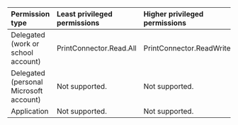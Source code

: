 |Permission type|Least privileged permissions|Higher privileged permissions|
|:---|:---|:---|
|Delegated (work or school account)|PrintConnector.Read.All|PrintConnector.ReadWrite.All|
|Delegated (personal Microsoft account)|Not supported.|Not supported.|
|Application|Not supported.|Not supported.|